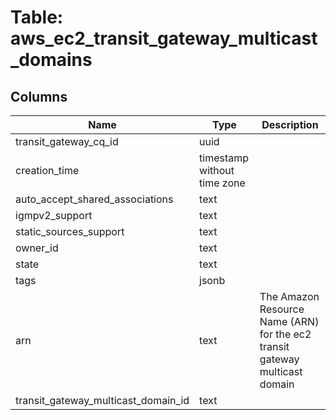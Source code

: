 
# Table: aws_ec2_transit_gateway_multicast_domains

## Columns
| Name        | Type           | Description  |
| ------------- | ------------- | -----  |
|transit_gateway_cq_id|uuid||
|creation_time|timestamp without time zone||
|auto_accept_shared_associations|text||
|igmpv2_support|text||
|static_sources_support|text||
|owner_id|text||
|state|text||
|tags|jsonb||
|arn|text|The Amazon Resource Name (ARN) for the ec2 transit gateway multicast domain|
|transit_gateway_multicast_domain_id|text||
